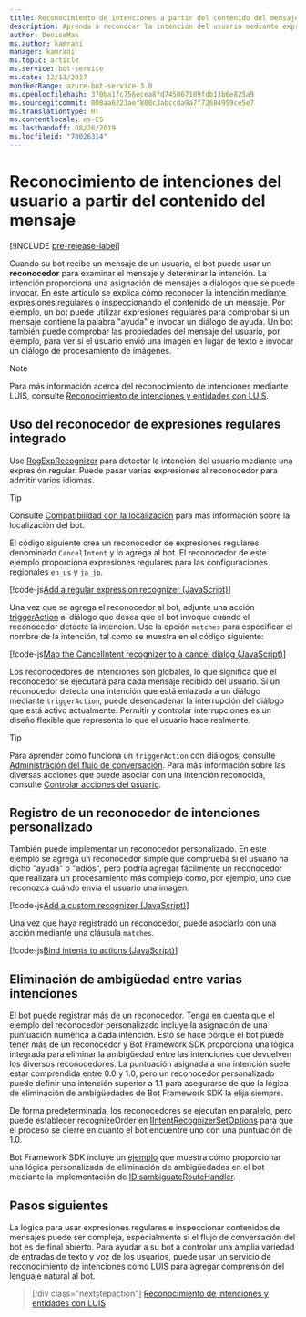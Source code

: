 ```yaml
---
title: Reconocimiento de intenciones a partir del contenido del mensaje | Microsoft Docs
description: Aprenda a reconocer la intención del usuario mediante expresiones regulares o comprobando el contenido del mensaje.
author: DeniseMak
ms.author: kamrani
manager: kamrani
ms.topic: article
ms.service: bot-service
ms.date: 12/13/2017
monikerRange: azure-bot-service-3.0
ms.openlocfilehash: 370ba1fc756ecea8fd745067109fdb13b6e825a9
ms.sourcegitcommit: 008aa6223aef800c3abccda9a7f72684959ce5e7
ms.translationtype: HT
ms.contentlocale: es-ES
ms.lasthandoff: 08/26/2019
ms.locfileid: "70026314"
---
```

# <a name="recognize-user-intent-from-message-content"></a>Reconocimiento de intenciones del usuario a partir del contenido del mensaje

[!INCLUDE [pre-release-label](../includes/pre-release-label-v3.md)]

Cuando su bot recibe un mensaje de un usuario, el bot puede usar un **reconocedor** para examinar el mensaje y determinar la intención. La intención proporciona una asignación de mensajes a diálogos que se puede invocar. En este artículo se explica cómo reconocer la intención mediante expresiones regulares o inspeccionando el contenido de un mensaje. Por ejemplo, un bot puede utilizar expresiones regulares para comprobar si un mensaje contiene la palabra "ayuda" e invocar un diálogo de ayuda. Un bot también puede comprobar las propiedades del mensaje del usuario, por ejemplo, para ver si el usuario envió una imagen en lugar de texto e invocar un diálogo de procesamiento de imágenes.

> [!NOTE]
> Para más información acerca del reconocimiento de intenciones mediante LUIS, consulte [Reconocimiento de intenciones y entidades con LUIS](bot-builder-nodejs-recognize-intent-luis.md).

## <a name="use-the-built-in-regular-expression-recognizer"></a>Uso del reconocedor de expresiones regulares integrado

Use [RegExpRecognizer][RegExpRecognizer] para detectar la intención del usuario mediante una expresión regular. Puede pasar varias expresiones al reconocedor para admitir varios idiomas.

> [!TIP]
> Consulte [Compatibilidad con la localización](bot-builder-nodejs-localization.md) para más información sobre la localización del bot.

El código siguiente crea un reconocedor de expresiones regulares denominado `CancelIntent` y lo agrega al bot. El reconocedor de este ejemplo proporciona expresiones regulares para las configuraciones regionales `en_us` y `ja_jp`.

[!code-js[Add a regular expression recognizer (JavaScript)](../includes/code/node-regex-recognizer.js#addRegexRecognizer)]

Una vez que se agrega el reconocedor al bot, adjunte una acción [triggerAction][triggerAction] al diálogo que desea que el bot invoque cuando el reconocedor detecte la intención. Use la opción `matches` para especificar el nombre de la intención, tal como se muestra en el código siguiente:

[!code-js[Map the CancelIntent recognizer to a cancel dialog (JavaScript)](../includes/code/node-regex-recognizer.js#bindCancelDialogToRegexRecognizer)]

Los reconocedores de intenciones son globales, lo que significa que el reconocedor se ejecutará para cada mensaje recibido del usuario. Si un reconocedor detecta una intención que está enlazada a un diálogo mediante `triggerAction`, puede desencadenar la interrupción del diálogo que está activo actualmente. Permitir y controlar interrupciones es un diseño flexible que representa lo que el usuario hace realmente.

> [!TIP]
> Para aprender como funciona un `triggerAction` con diálogos, consulte [Administración del flujo de conversación](bot-builder-nodejs-manage-conversation-flow.md). Para más información sobre las diversas acciones que puede asociar con una intención reconocida, consulte [Controlar acciones del usuario](bot-builder-nodejs-dialog-actions.md).

## <a name="register-a-custom-intent-recognizer"></a>Registro de un reconocedor de intenciones personalizado

También puede implementar un reconocedor personalizado. En este ejemplo se agrega un reconocedor simple que comprueba si el usuario ha dicho "ayuda" o "adiós", pero podría agregar fácilmente un reconocedor que realizara un procesamiento más complejo como, por ejemplo, uno que reconozca cuándo envía el usuario una imagen.

[!code-js[Add a custom recognizer (JavaScript)](../includes/code/node-howto-recognize-intent.js#addCustomRecognizer)]

Una vez que haya registrado un reconocedor, puede asociarlo con una acción mediante una cláusula `matches`.

[!code-js[Bind intents to actions (JavaScript)](../includes/code/node-howto-recognize-intent.js#bindIntentsToActions)]

## <a name="disambiguate-between-multiple-intents"></a>Eliminación de ambigüedad entre varias intenciones

El bot puede registrar más de un reconocedor. Tenga en cuenta que el ejemplo del reconocedor personalizado incluye la asignación de una puntuación numérica a cada intención. Esto se hace porque el bot puede tener más de un reconocedor y Bot Framework SDK proporciona una lógica integrada para eliminar la ambigüedad entre las intenciones que devuelven los diversos reconocedores. La puntuación asignada a una intención suele estar comprendida entre 0.0 y 1.0, pero un reconocedor personalizado puede definir una intención superior a 1.1 para asegurarse de que la lógica de eliminación de ambigüedades de Bot Framework SDK la elija siempre.

De forma predeterminada, los reconocedores se ejecutan en paralelo, pero puede establecer recognizeOrder en [IIntentRecognizerSetOptions][IIntentRecognizerSetOptions] para que el proceso se cierre en cuanto el bot encuentre uno con una puntuación de 1.0.

Bot Framework SDK incluye un [ejemplo][DisambiguationSample] que muestra cómo proporcionar una lógica personalizada de eliminación de ambigüedades en el bot mediante la implementación de [IDisambiguateRouteHandler][IDisambiguateRouteHandler].

## <a name="next-steps"></a>Pasos siguientes

La lógica para usar expresiones regulares e inspeccionar contenidos de mensajes puede ser compleja, especialmente si el flujo de conversación del bot es de final abierto. Para ayudar a su bot a controlar una amplia variedad de entradas de texto y voz de los usuarios, puede usar un servicio de reconocimiento de intenciones como [LUIS][LUIS] para agregar comprensión del lenguaje natural al bot.

> [!div class="nextstepaction"]
> [Reconocimiento de intenciones y entidades con LUIS](bot-builder-nodejs-recognize-intent-luis.md)

[LUIS]: https://www.luis.ai/

[IDisambiguateRouteHandler]:   https://docs.microsoft.com/javascript/api/botbuilder/idisambiguateroutehandler?view=botbuilder-ts-3.0
[IIntentRecognizerSetOptions]: https://docs.microsoft.com/javascript/api/botbuilder/iintentrecognizersetoptions?view=botbuilder-ts-3.0
[RegExpRecognizer]:            https://docs.microsoft.com/javascript/api/botbuilder/regexprecognizer?view=botbuilder-ts-3.0
[triggerAction]:               https://docs.microsoft.com/javascript/api/botbuilder/dialog?view=botbuilder-ts-3.0#triggeraction-itriggeractionoptions-

[DisambiguationSample]: https://aka.ms/v3-js-onDisambiguateRoute
